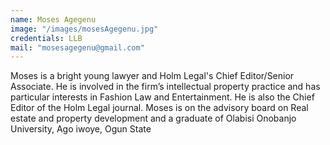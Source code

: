 ```yaml
---
name: Moses Agegenu
image: "/images/mosesAgegenu.jpg"
credentials: LLB
mail: "mosesagegenu@gmail.com"
---
```


Moses is a bright young lawyer and Holm Legal's Chief Editor/Senior Associate. He is involved in the firm’s intellectual property practice and has particular interests in Fashion Law and Entertainment. He is also the Chief Editor of the Holm Legal journal. Moses is on the  advisory board on Real estate and property development and a graduate of Olabisi Onobanjo University, Ago iwoye, Ogun State